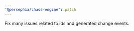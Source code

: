 ```yaml
---
'@persephia/chaos-engine': patch
---
```


Fix many issues related to ids and generated change events.
